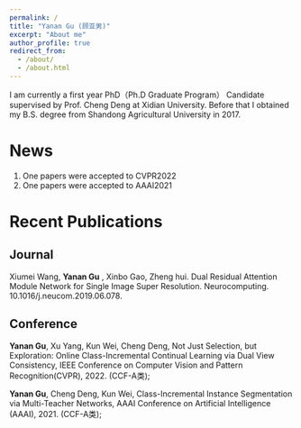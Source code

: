 ```yaml
---
permalink: /
title: "Yanan Gu (顾亚男)"
excerpt: "About me"
author_profile: true
redirect_from: 
  - /about/
  - /about.html
---
```

I am currently a first year PhD（Ph.D Graduate Program） Candidate supervised by Prof. Cheng Deng at Xidian University. Before that I obtained my B.S. degree from Shandong Agricultural University in 2017.

News
======


 1. One papers were accepted to CVPR2022  
2. One papers were accepted to AAAI2021




Recent Publications
======

Journal
------
Xiumei Wang, __Yanan Gu__ , Xinbo Gao, Zheng hui. Dual Residual Attention Module Network for Single Image Super Resolution. Neurocomputing. 10.1016/j.neucom.2019.06.078. 

Conference
------
__Yanan Gu__, Xu Yang, Kun Wei, Cheng Deng, Not Just Selection, but Exploration: Online Class-Incremental Continual Learning via Dual View Consistency, IEEE Conference on Computer Vision and Pattern Recognition(CVPR), 2022. (CCF-A类);

__Yanan Gu__, Cheng Deng, Kun Wei, Class-Incremental Instance Segmentation via Multi-Teacher Networks, AAAI Conference on Artificial Intelligence (AAAI), 2021. (CCF-A类);



